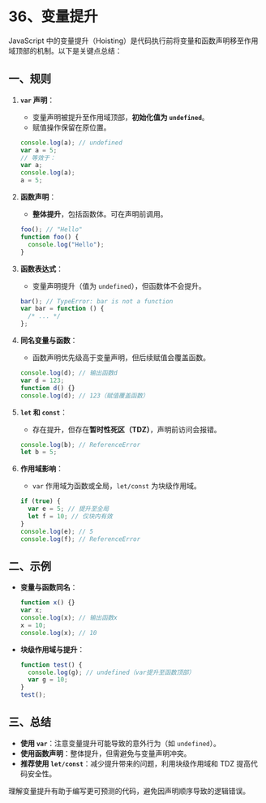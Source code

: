 # 36、变量提升

JavaScript 中的变量提升（Hoisting）是代码执行前将变量和函数声明移至作用域顶部的机制。以下是关键点总结：

## 一、规则

1. **`var` 声明**：

   - 变量声明被提升至作用域顶部，**初始化值为 `undefined`**。
   - 赋值操作保留在原位置。

   ```javascript
   console.log(a); // undefined
   var a = 5;
   // 等效于：
   var a;
   console.log(a);
   a = 5;
   ```

2. **函数声明**：

   - **整体提升**，包括函数体。可在声明前调用。

   ```javascript
   foo(); // "Hello"
   function foo() {
     console.log("Hello");
   }
   ```

3. **函数表达式**：

   - 变量声明提升（值为 `undefined`），但函数体不会提升。

   ```javascript
   bar(); // TypeError: bar is not a function
   var bar = function () {
     /* ... */
   };
   ```

4. **同名变量与函数**：

   - 函数声明优先级高于变量声明，但后续赋值会覆盖函数。

   ```javascript
   console.log(d); // 输出函数d
   var d = 123;
   function d() {}
   console.log(d); // 123（赋值覆盖函数）
   ```

5. **`let` 和 `const`**：

   - 存在提升，但存在**暂时性死区（TDZ）**，声明前访问会报错。

   ```javascript
   console.log(b); // ReferenceError
   let b = 5;
   ```

6. **作用域影响**：
   - `var` 作用域为函数或全局，`let/const` 为块级作用域。
   ```javascript
   if (true) {
     var e = 5; // 提升至全局
     let f = 10; // 仅块内有效
   }
   console.log(e); // 5
   console.log(f); // ReferenceError
   ```

## 二、示例

- **变量与函数同名**：

  ```javascript
  function x() {}
  var x;
  console.log(x); // 输出函数x
  x = 10;
  console.log(x); // 10
  ```

- **块级作用域与提升**：
  ```javascript
  function test() {
    console.log(g); // undefined（var提升至函数顶部）
    var g = 10;
  }
  test();
  ```

## 三、总结

- **使用 `var`**：注意变量提升可能导致的意外行为（如 `undefined`）。
- **使用函数声明**：整体提升，但需避免与变量声明冲突。
- **推荐使用 `let/const`**：减少提升带来的问题，利用块级作用域和 TDZ 提高代码安全性。

理解变量提升有助于编写更可预测的代码，避免因声明顺序导致的逻辑错误。
